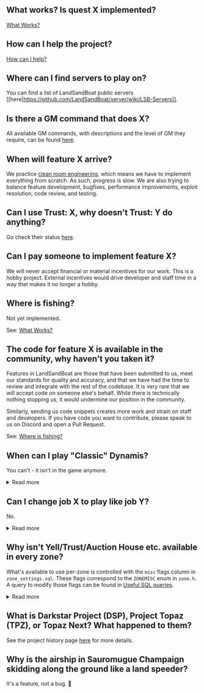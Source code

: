 ## What works? Is quest X implemented?
[What Works?](https://github.com/LandSandBoat/server/wiki/What-Works)

## How can I help the project?
[How can I help?](https://github.com/LandSandBoat/server/wiki/How-Can-I-Help)

## Where can I find servers to play on?
You can find a list of LandSandBoat public servers [[here|https://github.com/LandSandBoat/server/wiki/LSB-Servers]].

## Is there a GM command that does X?
All available GM commands, with descriptions and the level of GM they require, can be found [here](https://github.com/LandSandBoat/server/tree/release/scripts/commands).

## When will feature X arrive?
We practice [clean room engineering](https://en.wikipedia.org/wiki/Clean_room_design), which means we have to implement everything from scratch. As such, progress is slow. We are also trying to balance feature development, bugfixes, performance improvements, exploit resolution, code review, and testing.

## Can I use Trust: X, why doesn't Trust: Y do anything?
Go check their status [here](https://github.com/LandSandBoat/server/wiki/Trusts).

## Can I pay someone to implement feature X?
We will never accept financial or material incentives for our work. This is a hobby project. External incentives would drive developer and staff time in a way that makes it no longer a hobby.

## Where is fishing?
Not yet implemented.

See: [What Works?](https://github.com/LandSandBoat/server/wiki/What-Works)

## The code for feature X is available in the community, why haven't you taken it?
Features in LandSandBoat are those that have been submitted to us, meet our standards for quality and accuracy, and that we have had the time to review and integrate with the rest of the codebase. It is very rare that we will accept code on someone else's behalf. While there is technically nothing stopping us, it would undermine our position in the community.

Similarly, sending us code snippets creates more work and strain on staff and developers. If you have code you want to contribute, please speak to us on Discord and open a Pull Request.

See: [Where is fishing?](https://github.com/LandSandBoat/server/wiki/Frequently-Asked-Questions#where-is-fishing)

## When can I play "Classic" Dynamis?
You can't - it isn't in the game anymore.
<details>
<summary>Read more</summary>
<p>

"Classic" Dynamis was removed from the game in 2011. The spawn mechanisms as you remember them are gone from the game, and those zones no longer act the way they used to.
The overall project goal is to emulate the retail game as closely as possible, so a massive custom solution to approximate "Classic" Dynamis is not on our roadmap.

However, in 2017 Dynamis Divergence was released, a content level 149 version of the "Classic" Dynamis players wanted to experience again.
If we were to support a custom Dynamis solution, it would be the implementation of Dynamis Divergence and a set of mods or switches that scale it down to level 75 era difficulty.

Keep in mind that we haven't completed all content up to 2007, so a full implementation of content from 2017 with mods on top isn't coming any time soon. 

</p>
</details>

## Can I change job X to play like job Y?
No.
<details>
<summary>Read more</summary>
<p>

You can check in the #customization channel, but _many many_ things are enforced by the game client.
For instance; you can set your jobs to be 75NIN/75BLM but you won't be able to equip Lv75 BLM gear - this is enforced by the client.
Bypassing these restrictions would need heavy client modification (which we don't support) or support scripts and changes in core.

</p>
</details>

## Why isn't Yell/Trust/Auction House etc. available in every zone?
What's available to use per-zone is controlled with the `misc` flags column in `zone_settings.sql`. These flags correspond to the `ZONEMISC` enum in `zone.h`. A query to modify those flags can be found in [Useful SQL queries](https://github.com/LandSandBoat/server/wiki/Useful-SQL-queries#enable-zonemisc-features-everywhere).

<details>
<summary>Read more</summary>
<p>

```cpp
enum ZONEMISC
{
    MISC_NONE       = 0x0000,   // Able to be used in any area
    MISC_ESCAPE     = 0x0001,   // Ability to use Escape Spell
    MISC_FELLOW     = 0x0002,   // Ability to summon Fellow NPC
    MISC_MOUNT      = 0x0004,   // Ability to use Chocobos and mounts
    MISC_MAZURKA    = 0x0008,   // Ability to use Mazurka Spell
    MISC_TRACTOR    = 0x0010,   // Ability to use Tractor Spell
    MISC_MOGMENU    = 0x0020,   // Ability to communicate with Nomad Moogle (menu access mog house)
    MISC_COSTUME    = 0x0040,   // Ability to use a Costumes
    MISC_PET        = 0x0080,   // Ability to summon Pets
    MISC_TREASURE   = 0x0100,   // Presence in the global zone TreasurePool
    MISC_AH         = 0x0200,   // Ability to use the auction house
    MISC_YELL       = 0x0400    // Send and receive /yell commands
};
```

</p>
</details>

## What is Darkstar Project (DSP), Project Topaz (TPZ), or Topaz Next? What happened to them?
See the project history page [here](https://github.com/LandSandBoat/server/wiki/Project-History) for more details.

## Why is the airship in Sauromugue Champaign skidding along the ground like a land speeder?
It's a feature, not a bug. 👀
